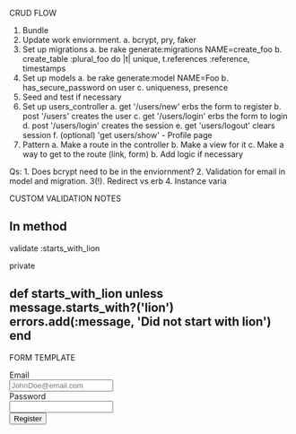 CRUD FLOW

1. Bundle
2. Update work enviornment.
	a. bcrypt, pry, faker
3. Set up migrations
	a. be rake generate:migrations NAME=create_foo
	b. create_table :plural_foo do |t|
		unique, t.references :reference, timestamps
4. Set up models
	a. be rake generate:model NAME=Foo
	b. has_secure_password on user
	c. uniqueness, presence
5. Seed and test if necessary
6. Set up users_controller
	a. get '/users/new'
		erbs the form to register
	b. post '/users'
		creates the user
	c. get '/users/login'
		erbs the form to login
	d. post '/users/login'
		creates the session
	e. get 'users/logout'
		clears session
	f. (optional) 'get users/show' - Profile page
7. Pattern
	a. Make a route in the controller
	b. Make a view for it
	c. Make a way to get to the route (link, form)
	b. Add logic if necessary



Qs:
	1. Does bcrypt need to be in the enviornment?
	2. Validation for email in model and migration.
	3(!). Redirect vs erb
	4. Instance varia

CUSTOM VALIDATION NOTES

In method
-------------------------------------------------
validate :starts_with_lion

private

def starts_with_lion
	unless message.starts_with?('lion')
	errors.add(:message, 'Did not start with lion')
end
--------------------------------------------------
FORM TEMPLATE

<form action='/users' method='POST'>
  <label for='user[email]'>Email</label>
  <div>
  	<input type="text" name="user[email]" placeholder="JohnDoe@email.com">
  </div>
  <label for'user[password]'>Password</label>
  <div>
  	<input type="password" name="user[password]">
  </div>
  <div>
  	<input type='submit' value='Register'>
  </div>
</form>

